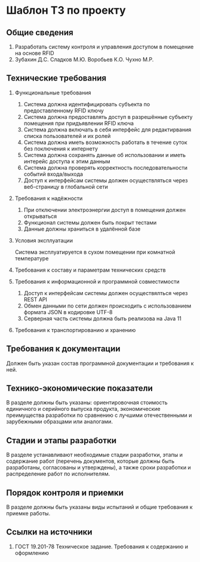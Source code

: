 # Шаблон ТЗ по проекту


## Общие сведения

1. Разработать систему контроля и управления доступом в помещение на основе RFID
2. Зубахин Д.С. Сладков М.Ю. Воробьев К.О. Чухно М.Р.

## Технические требования

1. Функциональные требования
    1. Система должна идентифицировать субъекта по предоставленному RFID ключу
    2. Система должна предоставлять доступ в разрешённые субъекту помещения при придъявлении RFID ключа
    3. Система должна включать в себя интерфейс для редактирвания списка пользователей и их ролей
    4. Система должна иметь возможность работать в течение суток без поключения к интернету
    5. Система должна сохранять данные об использовании и иметь интерейс доступа к этим данным
    6. Система должна проверять корректность последовательности событий входа/выхода
    7. Доступ к интерфейсам системы должен осуществляться через веб-страницу в глобальной сети
2. Требования к надёжности
    1. При отключении электроэнергии доступ в помещения должен открываться
    2. Функционал системы должен быть покрыт тестами
    3. Данные должны храниться в удалённой базе
3. Условия эксплуатации

    Система эксплуатируется в сухом помещении при комнатной температуре
4. Требования к составу и параметрам технических средств
5. Требования к информационной и программной совместимости
    1. Доступ к интерфейсам системы должен осуществялться через REST API
    2. Обмен данными по сети должен происходить с использованием формата JSON в кодировке UTF-8
    3. Серверная часть системы должна быть реализова на Java 11
6. Требования к транспортированию и хранению

## Требования к документации

Должен быть указан состав программной документации и требования к ней.

## Технико-экономические показатели

В разделе должны быть указаны: ориентировочная стоимость единичного и серийного выпуска продукта, экономические преимущества разработки по сравнению с лучшими отечественными и зарубежными образцами или аналогами.

## Cтадии и этапы разработки

В разделе устанавливают необходимые стадии разработки, этапы и содержание работ (перечень документов, которые должны быть разработаны, согласованы и утверждены), а также сроки разработки и распределение работ по исполнителям.

## Порядок контроля и приемки

В разделе должны быть указаны виды испытаний и общие требования к приемке работы.

## Ссылки на источники

1. ГОСТ 19.201-78 Техническое задание. Требования к содержанию и оформлению